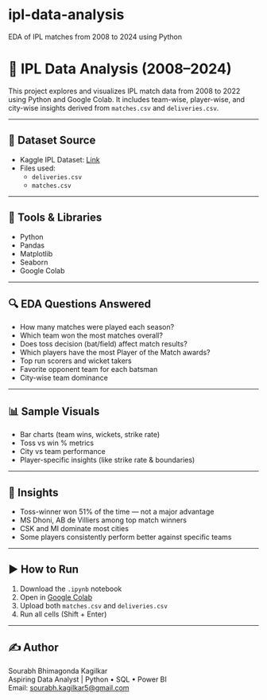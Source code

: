 # ipl-data-analysis
EDA of IPL matches from 2008 to 2024 using Python

# 🏏 IPL Data Analysis (2008–2024)

This project explores and visualizes IPL match data from 2008 to 2022 using Python and Google Colab. It includes team-wise, player-wise, and city-wise insights derived from `matches.csv` and `deliveries.csv`.

---

## 📂 Dataset Source

- Kaggle IPL Dataset: [Link](https://www.kaggle.com/datasets/patrickb1912/ipl-complete-dataset-20082020?select=deliveries.csv)
- Files used:
  - `deliveries.csv`
  - `matches.csv`

---

## 🔧 Tools & Libraries

- Python
- Pandas
- Matplotlib
- Seaborn
- Google Colab

---

## 🔍 EDA Questions Answered

- How many matches were played each season?
- Which team won the most matches overall?
- Does toss decision (bat/field) affect match results?
- Which players have the most Player of the Match awards?
- Top run scorers and wicket takers
- Favorite opponent team for each batsman
- City-wise team dominance

---

## 📊 Sample Visuals

- Bar charts (team wins, wickets, strike rate)
- Toss vs win % metrics
- City vs team performance
- Player-specific insights (like strike rate & boundaries)

---

## 🧠 Insights

- Toss-winner won 51% of the time — not a major advantage
- MS Dhoni, AB de Villiers among top match winners
- CSK and MI dominate most cities
- Some players consistently perform better against specific teams

---

## ▶️ How to Run

1. Download the `.ipynb` notebook
2. Open in [Google Colab](https://colab.research.google.com)
3. Upload both `matches.csv` and `deliveries.csv`
4. Run all cells (Shift + Enter)

---

## ✍️ Author

Sourabh Bhimagonda Kagilkar  
Aspiring Data Analyst | Python • SQL • Power BI  
Email: sourabh.kagilkar5@gmail.com
